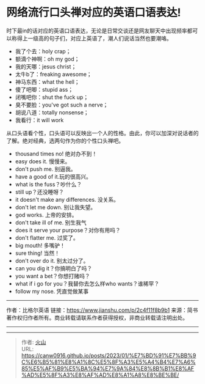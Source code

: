 # 网络流行口头禅对应的英语口语表达!


时下最in的话对应的英语口语表达，无论是日常交谈还是网友聊天中出现频率都可以称得上一级高的句子们，对应上英语了，潮人们说话当然也要潮咯。

+ 我了个去：holy crap；
+ 额滴个神啊：oh my god；
+ 我的天哪：jesus christ；
+ 太牛b了：freaking awesome；
+ 神马东西：what the hell；
+ 傻了吧唧：stupid ass；
+ 闭嘴吧你：shut the fuck up；
+ 臭不要脸：you've got such a nerve；
+ 胡说八道：totally nonsense；
+ 我看行：it will work

从口头语看个性，口头语可以反映出一个人的性格。由此，你可以加深对说话者的了解。绝对经典，选两句作为你的个性口头禅吧。

- thousand times no! 绝对办不到！
- easy does it. 慢慢来。
- don't push me. 别逼我。
- have a good of it.玩的很高兴。
- what is the fuss？吵什么？
- still up？还没睡呀？
- it doesn't make any differences. 没关系。
- don't let me down. 别让我失望。
- god works. 上帝的安排。
- don't take ill of me. 别生我气
- does it serve your purpose？对你有用吗？
- don't flatter me. 过奖了。
- big mouth! 多嘴驴！
- sure thing! 当然！
- don't over do it. 别太过分了。
- can you dig it？你搞明白了吗？
- you want a bet？你想打赌吗？
- what if i go for you？我替你去怎么样who wants？谁稀罕？
- follow my nose. 凭直觉做某事

---

作者：比格尔英语
链接：https://www.jianshu.com/p/2c4f11f8b9b1
来源：简书
著作权归作者所有。商业转载请联系作者获得授权，非商业转载请注明出处。

---


---

> 作者: [火山](https://canw0916.github.io/)  
> URL: https://canw0916.github.io/posts/2023/01/%E7%BD%91%E7%BB%9C%E6%B5%81%E8%A1%8C%E5%8F%A3%E5%A4%B4%E7%A6%85%E5%AF%B9%E5%BA%94%E7%9A%84%E8%8B%B1%E8%AF%AD%E5%8F%A3%E8%AF%AD%E8%A1%A8%E8%BE%BE/  

